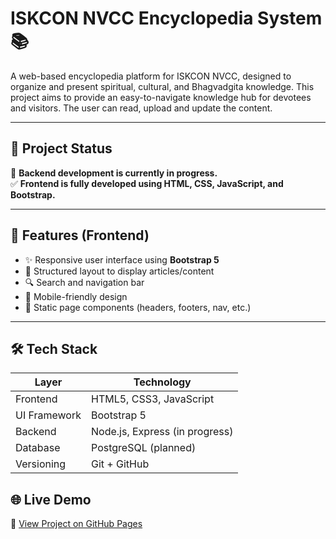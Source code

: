 # ISKCON NVCC Encyclopedia System 📚

A web-based encyclopedia platform for ISKCON NVCC, designed to organize and present spiritual, cultural, and Bhagvadgita knowledge. This project aims to provide an easy-to-navigate knowledge hub for devotees and visitors. The user can read, upload and update the content.

---

## 📌 Project Status

🚧 **Backend development is currently in progress.**  
✅ **Frontend is fully developed using HTML, CSS, JavaScript, and Bootstrap.**

---

## 🎯 Features (Frontend)

- ✨ Responsive user interface using **Bootstrap 5**
- 📖 Structured layout to display articles/content
- 🔍 Search and navigation bar
- 📱 Mobile-friendly design
- 🔗 Static page components (headers, footers, nav, etc.)

---

## 🛠️ Tech Stack

| Layer        | Technology               |
|--------------|---------------------------|
| Frontend     | HTML5, CSS3, JavaScript    |
| UI Framework | Bootstrap 5               |
| Backend      | Node.js, Express (in progress) |
| Database     | PostgreSQL (planned)      |
| Versioning   | Git + GitHub              |


## 🌐 Live Demo

🔗 [View Project on GitHub Pages](https://pranavs1312.github.io/LIVE-PROJECT/)


